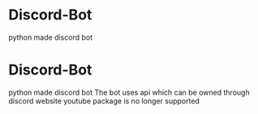 # Discord-Bot
python made discord bot
# Discord-Bot
python made discord bot
 The bot uses api which can be owned through discord website
 youtube package is no longer supported
